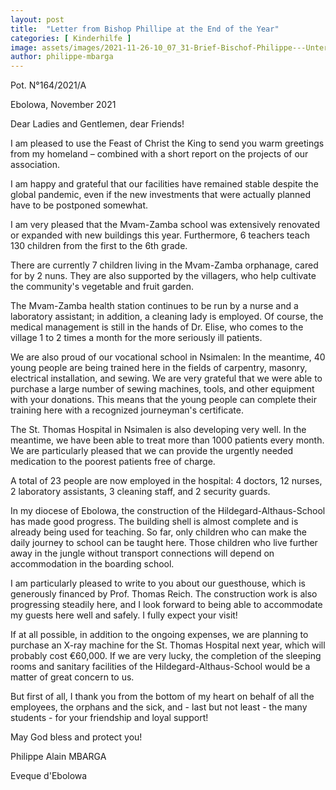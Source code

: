 ```yaml
---
layout: post
title:  "Letter from Bishop Phillipe at the End of the Year"
categories: [ Kinderhilfe ]
image: assets/images/2021-11-26-10_07_31-Brief-Bischof-Philippe---Unterschrift.png
author: philippe-mbarga
---
```


Pot. N°164/2021/A

Ebolowa, November 2021

Dear Ladies and Gentlemen, dear Friends!

I am pleased to use the Feast of Christ the King to send you warm greetings from my homeland – combined with a short report on the projects of our association.

I am happy and grateful that our facilities have remained stable despite the global pandemic, even if the new investments that were actually planned have to be postponed somewhat.

I am very pleased that the Mvam-Zamba school was extensively renovated or expanded with new buildings this year. Furthermore, 6 teachers teach 130 children from the first to the 6th grade.

There are currently 7 children living in the Mvam-Zamba orphanage, cared for by 2 nuns. They are also supported by the villagers, who help cultivate the community's vegetable and fruit garden.

The Mvam-Zamba health station continues to be run by a nurse and a laboratory assistant; in addition, a cleaning lady is employed. Of course, the medical management is still in the hands of Dr. Elise, who comes to the village 1 to 2 times a month for the more seriously ill patients.

We are also proud of our vocational school in Nsimalen: In the meantime, 40 young people are being trained here in the fields of carpentry, masonry, electrical installation, and sewing. We are very grateful that we were able to purchase a large number of sewing machines, tools, and other equipment with your donations. This means that the young people can complete their training here with a recognized journeyman's certificate.

The St. Thomas Hospital in Nsimalen is also developing very well. In the meantime, we have been able to treat more than 1000 patients every month. We are particularly pleased that we can provide the urgently needed medication to the poorest patients free of charge.

A total of 23 people are now employed in the hospital: 4 doctors, 12 nurses, 2 laboratory assistants, 3 cleaning staff, and 2 security guards.

In my diocese of Ebolowa, the construction of the Hildegard-Althaus-School has made good progress. The building shell is almost complete and is already being used for teaching. So far, only children who can make the daily journey to school can be taught here. Those children who live further away in the jungle without transport connections will depend on accommodation in the boarding school.

I am particularly pleased to write to you about our guesthouse, which is generously financed by Prof. Thomas Reich. The construction work is also progressing steadily here, and I look forward to being able to accommodate my guests here well and safely. I fully expect your visit!

If at all possible, in addition to the ongoing expenses, we are planning to purchase an X-ray machine for the St. Thomas Hospital next year, which will probably cost €60,000. If we are very lucky, the completion of the sleeping rooms and sanitary facilities of the Hildegard-Althaus-School would be a matter of great concern to us.

But first of all, I thank you from the bottom of my heart on behalf of all the employees, the orphans and the sick, and - last but not least - the many students - for your friendship and loyal support!

May God bless and protect you!

Philippe Alain MBARGA

Eveque d'Ebolowa
